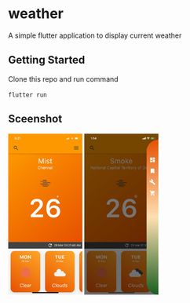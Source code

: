 # weather

A simple flutter application to display current weather

## Getting Started

Clone this repo and run command

`flutter run`

## Sceenshot
<img src="https://raw.githubusercontent.com/mahiznan/weather/master/screens/screen1.jpeg" width="30%" height="30%">
<img src="https://github.com/mahiznan/weather/blob/master/screens/screen2.jpg" width="30%" height="30%">
